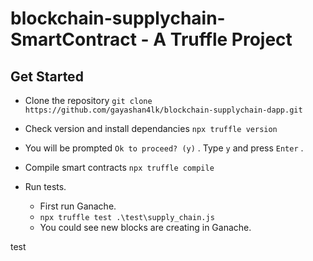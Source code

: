# blockchain-supplychain-SmartContract - A Truffle Project

## Get Started

- Clone the repository
  `git clone https://github.com/gayashan4lk/blockchain-supplychain-dapp.git`

- Check version and install dependancies
  `npx truffle version`

- You will be prompted `Ok to proceed? (y)` . Type `y` and press `Enter` .

- Compile smart contracts `npx truffle compile`

- Run tests.
  - First run Ganache.
  - `npx truffle test .\test\supply_chain.js`
  - You could see new blocks are creating in Ganache.

test

